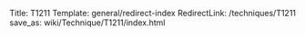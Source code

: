 Title: T1211
Template: general/redirect-index
RedirectLink: /techniques/T1211
save_as: wiki/Technique/T1211/index.html